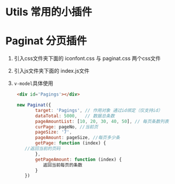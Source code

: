 # Utils  常用的小插件

# Paginat 分页插件
  1. 引入css文件夹下面的 iconfont.css 与 paginat.css 两个css文件
  
  2. 引入js文件夹下面的 index.js文件
  
  
 
4. `v-model`具体使用

    ```html
     <div id='Pagings'></div>
    ```

	```js
	 new Paginat({
            target: 'Pagings', // 作用对象 通过id绑定（仅支持id）
            dataTotal: 5000,   // 数据总条数
            pageAmountList: [10, 20, 30, 40, 50], // 每页条数列表
            curPage: pageNo, //当前页
            pageSize: '7', 
            pageAmount: pageSize, //每页多少条
            getPage: function (index) {
		//返回当前的页码
            },
            getPageAmount: function (index) {
               返回当前每页的条数
            }
        })
	```


